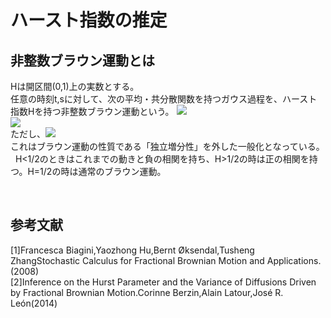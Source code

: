 # ハースト指数の推定
## 非整数ブラウン運動とは
Hは開区間(0,1)上の実数とする。  
任意の時刻t,sに対して、次の平均・共分散関数を持つガウス過程を、ハースト指数Hを持つ非整数ブラウン運動という。
<img src="https://latex.codecogs.com/gif.latex?E[B_t^H]=0" />  
<img src="https://latex.codecogs.com/gif.latex?R(t,s):=E[B_t^HB_s^H]=\frac{1}{2}v^2_{2H}[t^{2H}+s^{2H}-|t-s|^{2H}]" />  
ただし、<img src="https://latex.codecogs.com/gif.latex?v^2_{2H}:=" />      
これはブラウン運動の性質である「独立増分性」を外した一般化となっている。  
H<1/2のときはこれまでの動きと負の相関を持ち、H>1/2の時は正の相関を持つ。H=1/2の時は通常のブラウン運動。

      
## 参考文献
[1]Francesca Biagini,Yaozhong Hu,Bernt Øksendal,Tusheng ZhangStochastic Calculus for Fractional Brownian Motion and Applications.(2008)  
[2]Inference on the Hurst Parameter and the Variance of Diffusions Driven by Fractional Brownian Motion.Corinne Berzin,Alain Latour,José R. León(2014)
